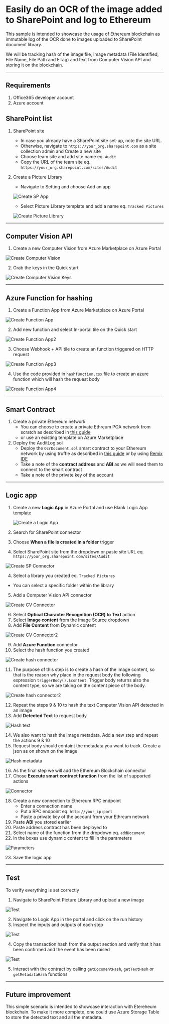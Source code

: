 # Easily do an OCR of the image added to SharePoint and log to Ethereum

This sample is intended to showcase the usage of Ethereum blockchain as immutable log of the OCR done to images uploaded to  SharePoint document library.

We will be tracking hash of the image file, image metadata (File Identified, File Name, File Path and ETag) and text from Computer Vision API and storing it on the blockchain.

---
## Requirements 
1. Office365 developer account
2. Azure account

## SharePoint list

1. SharePoint site
    - In case you already have a SharePoint site set-up, note the site URL.
    - Otherwise, navigate to `https://your_org.sharepoint.com` as a site collection admin and Create a new site
    - Choose team site and add site name eq. `Audit`
    - Copy the URL of the team site eq. `https://your_org.sharepoint.com/sites/Audit`

2. Create a Picture Library
    - Navigate to Setting and choose Add an app

    ![Create SP App](./resources/sharepoint01.png)

    - Select Picture Library template and add a name eq. `Tracked Pictures`

    ![Create Picture Library](./resources/sharepoint02.png)

---

## Computer Vision API

1. Create a new Computer Vision from Azure Marketplace on Azure Portal

![Create Computer Vision](./resources/visionapi01.png)

2. Grab the keys in the Quick start 

![Create Computer Vision Keys](./resources/visionapi02.png)

--- 

## Azure Function for hashing

1. Create a Function App from Azure Marketplace on Azure Portal

![Create Function App](./resources/functionapp01.png)

2. Add new function and select In-portal tile on the Quick start

![Create Function App2](./resources/functionapp02.png)

3. Choose Webhook + API tile to create an function triggered on HTTP request

![Create Function App3](./resources/functionapp03.png)

4. Use the code provided in `hashfunction.csx` file to create an azure function which will hash the request body

![Create Function App4](./resources/functionapp04.png)



--- 


## Smart Contract

1. Create a private Ethereum network
    - You can choose to create a private Ethreum POA network from scratch as described in [this guide](https://github.com/caleteeter/smartcontractdev/blob/master/example1-setup.md)
    - or use an existing template on Azure Marketplace
2. Deploy the AuditLog.sol
    - Deploy the `OcrDocument.sol` smart contract to your Ethereum network by using truffle as described in [this guide](https://github.com/caleteeter/smartcontractdev/blob/master/walkthrough1.md) or by using [Remix IDE](https://remix.ethereum.org)
    - Take a note of the **contract address** and **ABI** as we will need them to connect to the smart contract
    - Take a note of the private key of the account

---

## Logic app

1. Create a new **Logic App** in Azure Portal and use Blank Logic App template
    
    ![Create a Logic App](./resources/logicapp01.png)
2. Search for SharePoint connector
2. Choose **When a file is created in a folder** trigger
3. Select SharePoint site from the dropdown or paste site URL eq. `https://your_org.sharepoint.com/sites/Audit`

![Create SP Connector](./resources/spcon01.png)

4. Select a library you created eq. `Tracked Pictures`
- You can select a specific folder within the library
5. Add a Computer Vision API connector

![Create CV Connector](./resources/visioncon01.png)

6. Select **Optical Character Recognition (OCR) to Text** action
7. Select **Image content** from the Image Source dropdown
8. Add **File Content** from Dynamic content

![Create CV Connector2](./resources/visioncon02.png)

9. Add **Azure Function** connector
10. Select the hash function you created

![Create hash connector](./resources/hashcon01.png)

11. The purpose of this step is to create a hash of the image content, so that is the reason why place in the request body the following expression `triggerBody().$content`. Trigger body returns also the content type, so we are taking on the content piece of the body.

![Create hash connector2](./resources/hashcon02.png)

12. Repeat the steps 9 & 10 to hash the text Computer Vision API detected in an image
13. Add **Detected Text** to request body

![Hash text](./resources/hashcon03.png)

14. We also want to hash the image metadata. Add a new step and repeat the actions 9 & 10
15. Request body should containt the metadata you want to track. Create a json as on shown on the image

![Hash metadata](./resources/hashcon04.png)

16. As the final step we will add the Ethereum Blockchain connector
17. Chose **Execute smart contract function** from the list of supported actions

![Connector](./resources/logicapp02.png)

18. Create a new connection to Ethereum RPC endpoint
    - Enter a connection name
    - Put a RPC endpoint eq. `http://your_ip:port`
    - Paste a private key of the account from your Ethreum network
19. Paste **ABI** you stored earlier
20. Paste address contract has been deployed to
21. Select name of the function from the dropdown eq. `addDocument`
22. In the boxes use dynamic content to fill in the parameters

![Parameters](./resources/eth01.png)

23. Save the logic app

---

## Test

To verify everything is set correctly
1. Navigate to SharePoint Picture Library and upload a new image

![Test](./resources/test01.png)

2. Navigate to Logic App in the portal and click on the run history
3. Inspect the inputs and outputs of each step

![Test](./resources/test02.png)

4. Copy the transaction hash from the output section and verify that it has been confirmed and the event has been raised

![Test](./resources/test03.png)

5. Interact with the contract by calling `getDocumentHash`, `getTextHash`  or `getMetadataHash` functions

--- 

## Future improvement
This simple scenario is intended to showcase interaction with Etereheum blockchain. To make it more complete, one could use Azure Storage Table to store the detected text and all the metadata.